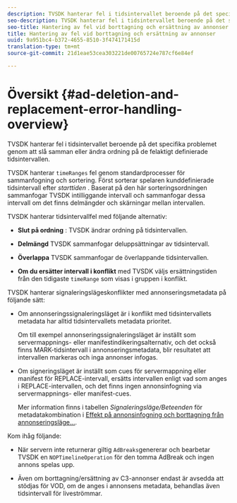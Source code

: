 ```yaml
---
description: TVSDK hanterar fel i tidsintervallet beroende på det specifika problemet genom att slå samman eller ändra ordning på de felaktigt definierade tidsintervallen.
seo-description: TVSDK hanterar fel i tidsintervallet beroende på det specifika problemet genom att slå samman eller ändra ordning på de felaktigt definierade tidsintervallen.
seo-title: Hantering av fel vid borttagning och ersättning av annonser
title: Hantering av fel vid borttagning och ersättning av annonser
uuid: 9a951bc4-b372-4655-8510-3f474171415d
translation-type: tm+mt
source-git-commit: 21d1eae53cea303221de00765724e787cf6e84ef

---
```



# Översikt {#ad-deletion-and-replacement-error-handling-overview}

TVSDK hanterar fel i tidsintervallet beroende på det specifika problemet genom att slå samman eller ändra ordning på de felaktigt definierade tidsintervallen.

TVSDK hanterar `timeRanges` fel genom standardprocesser för sammanfogning och sortering. Först sorterar spelaren kunddefinierade tidsintervall efter *starttiden* . Baserat på den här sorteringsordningen sammanfogar TVSDK intilliggande intervall och sammanfogar dessa intervall om det finns delmängder och skärningar mellan intervallen.

TVSDK hanterar tidsintervallfel med följande alternativ:

* **Slut på ordning** : TVSDK ändrar ordning på tidsintervallen.

* **Delmängd** TVSDK sammanfogar deluppsättningar av tidsintervall.

* **Överlappa** TVSDK sammanfogar de överlappande tidsintervallen.

* **Om du ersätter intervall i konflikt** med TVSDK väljs ersättningstiden från den tidigaste `timeRange` som visas i gruppen i konflikt.

TVSDK hanterar signaleringslägeskonflikter med annonseringsmetadata på följande sätt:

* Om annonseringssignaleringsläget är i konflikt med tidsintervallets metadata har alltid tidsintervallets metadata prioritet.

   Om till exempel annonseringssignaleringsläget är inställt som servermappnings- eller manifestindikeringsalternativ, och det också finns MARK-tidsintervall i annonseringsmetadata, blir resultatet att intervallen markeras och inga annonser infogas.
* Om signeringsläget är inställt som cues för servermappning eller manifest för REPLACE-intervall, ersätts intervallen enligt vad som anges i REPLACE-intervallen, och det finns ingen annonsinfogning via servermappnings- eller manifest-cues.

   Mer information finns i tabellen *Signaleringsläge/Beteenden* för metadatakombination i [Effekt på annonsinfogning och borttagning från annonseringsläge...](../../../../tvsdk-2.7-for-android/ad-insertion/delete-replace-content-vod/c-psdk-android-2.7-signaling-mode-metadata-combos-android.md#c_psdk_signaling-mode-metadata-combos-android).

Kom ihåg följande:

* När servern inte returnerar giltig `AdBreaks`genererar och bearbetar TVSDK en `NOPTimelineOperation` för den tomma AdBreak och ingen annons spelas upp.

* Även om borttagning/ersättning av C3-annonser endast är avsedda att stödjas för VOD, om de anges i annonsens metadata, behandlas även tidsintervall för liveströmmar.

